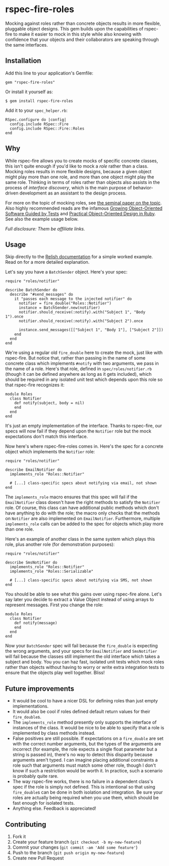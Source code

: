 # rspec-fire-roles

Mocking against roles rather than concrete objects results in more flexible,
pluggable object designs. This gem builds upon the capabilities of rspec-fire
to make it easier to mock in this style while also knowing with confidence that
your objects and their collaborators are speaking through the same interfaces.

## Installation

Add this line to your application's Gemfile:

    gem "rspec-fire-roles"

Or install it yourself as:

    $ gem install rspec-fire-roles

Add it to your `spec_helper.rb`:

    RSpec.configure do |config|
      config.include RSpec::Fire
      config.include RSpec::Fire::Roles
    end

## Why

While rspec-fire allows you to create mocks of specific concrete classes, this
isn't quite enough if you'd like to mock a *role* rather than a class. Mocking
roles results in more flexible designs, because a given object might play more
than one role, and more than one object might play the same role. Thinking in
terms of roles rather than objects also assists in the process of *interface
discovery*, which is the main purpose of behavior-driven development as an
assistant to the design process.

For more on the topic of mocking roles, see [the seminal paper on the
topic](http://jmock.org/oopsla2004.pdf). Also highly recommended reads are the
infamous [Growing Object-Oriented Software Guided by
Tests](http://amzn.to/VWOwyA) and [Practical Object-Oriented Design in
Ruby](http://amzn.to/VWOHtP). See also the example usage below.

*Full disclosure: Them be affiliate links.*

## Usage

Skip directly to the [Relish
documentation](https://www.relishapp.com/cvincent/rspec-fire-roles/docs/using-roles-with-rspec-fire)
for a simple worked example. Read on for a more detailed explanation.

Let's say you have a `BatchSender` object. Here's your spec:

    require "roles/notifier"

    describe BatchSender do
      describe "#send_messages" do
        it "passes each message to the injected notifier" do
          notifier = fire_double("Roles::Notifier")
          instance = BatchSender.new(notifier)
          notifier.should_receive(:notify).with("Subject 1", "Body 1").once
          notifier.should_receive(:notify).with("Subject 2").once

          instance.send_messages([["Subject 1", "Body 1"], ["Subject 2"]])
        end
      end
    end

We're using a regular old `fire_double` here to create the mock, just like with
rspec-fire. But notice that, rather than passing in the name of some concrete
class which implements `#notify` with two arguments, we pass in the name of a
role. Here's that role, defined in `spec/roles/notifier.rb` (though it can be
defined anywhere as long as it gets included), which should be required in any
isolated unit test which depends upon this role so that rspec-fire recognizes
it:

    module Roles
      class Notifier
        def notify(subject, body = nil)
        end
      end
    end

It's just an empty implementation of the interface. Thanks to rspec-fire, our
specs will now fail if they depend upon the `Notifier` role but the mock
expectations don't match this interface.

Now here's where rspec-fire-roles comes in.  Here's the spec for a concrete
object which implements the `Notifier` role:

    require "roles/notifier"

    describe EmailNotifier do
      implements_role "Roles::Notifier"

      # [...] class-specific specs about notifying via email, not shown
    end

The `implements_role` macro ensures that this spec will fail if the
`EmailNotifier` class doesn't have the right methods to satisfy the `Notifier`
role. Of course, this class can have additional public methods which don't have
anything to do with the role; the macro only checks that the methods on
`Notifier` are also implemented on `EmailNotifier`. Furthermore, multiple
`implements_role` calls can be added to the spec for objects which play more
than one role.

Here's an example of another class in the same system which plays this role,
plus another role (for demonstration purposes):

    require "roles/notifier"

    describe SmsNotifier do
      implements_role "Roles::Notifier"
      implements_role "Roles::Serializable"

      # [...] class-specific specs about notifying via SMS, not shown
    end

You should be able to see what this gains over using rspec-fire alone. Let's
say later you decide to extract a Value Object instead of using arrays to
represent messages. First you change the role:

    module Roles
      class Notifier
        def notify(message)
        end
      end
    end

Now your `BatchSender` spec will fail because the `fire_double` is expecting
the wrong arguments, and your specs for `EmailNotifier` and `SmsNotifier` will
fail because the classes still implement the old interface which takes a
subject and body. You you can haz fast, isolated unit tests which mock roles
rather than objects without having to worry or write extra integration tests to
ensure that the objects play well together. Bliss!

## Future improvements

 * It would be cool to have a nicer DSL for defining roles than just empty
   implementations.
 * It would also be cool if roles defined default return values for their
   `fire_double`s.
 * The `implements_role` method presently only supports the interface of
   instances of the class. It would be nice to be able to specify that a role
   is implemented by class methods instead.
 * False positives are still possible. If expectations on a `fire_double` are
   set with the correct number arguments, but the types of the arguments are
   incorrect (for example, the role expects a single float parameter but a
   string is passed in), there's no way to detect this disparity because
   arguments aren't typed. I can imagine placing additional constraints a role
   such that arguments must match some other role, though I don't know if such
   a restriction would be worth it. In practice, such a scenario is probably
   quite rare.
 * The way rspec-fire works, there is no failure in a dependent class's spec if
   the role is simply not defined. This is intentional so that using
   `fire_double`s can be done in both isolation and integration. Be sure your
   roles are actually being required when you use them, which should be fast
   enough for isolated tests.
 * Anything else. Feedback is appreciated!

## Contributing

1. Fork it
2. Create your feature branch (`git checkout -b my-new-feature`)
3. Commit your changes (`git commit -am 'Add some feature'`)
4. Push to the branch (`git push origin my-new-feature`)
5. Create new Pull Request
